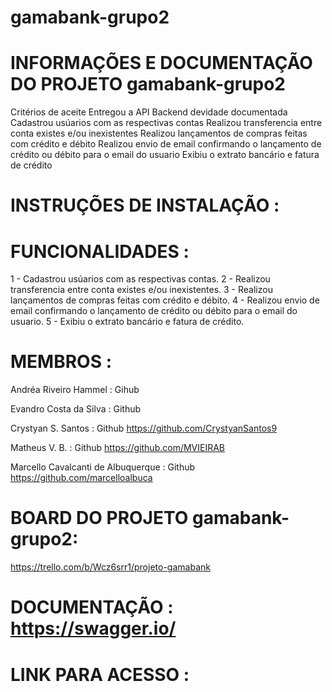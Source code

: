 # gamabank-grupo2

# INFORMAÇÕES E DOCUMENTAÇÃO DO PROJETO gamabank-grupo2

Critérios de aceite
Entregou a API Backend devidade documentada
Cadastrou usúarios com as respectivas contas
Realizou transferencia entre conta existes e/ou inexistentes
Realizou lançamentos de compras feitas com crédito e débito
Realizou envio de email confirmando o lançamento de crédito ou débito para o email do usuario
Exibiu o extrato bancário e fatura de crédito



# INSTRUÇÕES DE INSTALAÇÃO :



# FUNCIONALIDADES :

1 - Cadastrou usúarios com as respectivas contas.
2 - Realizou transferencia entre conta existes e/ou inexistentes.
3 - Realizou lançamentos de compras feitas com crédito e débito.
4 - Realizou envio de email confirmando o lançamento de crédito ou débito para o email do usuario.
5 - Exibiu o extrato bancário e fatura de crédito.




# MEMBROS : 

Andréa Riveiro Hammel : Gihub 

Evandro Costa da Silva : Github 

Crystyan S. Santos : Github https://github.com/CrystyanSantos9

Matheus V. B. : Github https://github.com/MVIEIRAB

Marcello Cavalcanti de Albuquerque : Github https://github.com/marcelloalbuca


# BOARD DO PROJETO gamabank-grupo2: 

https://trello.com/b/Wcz6srr1/projeto-gamabank



# DOCUMENTAÇÃO : https://swagger.io/



# LINK PARA ACESSO :




